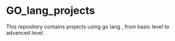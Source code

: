 # GO_lang_projects
This repository contains projects using go lang , from basic level to advanced level .
